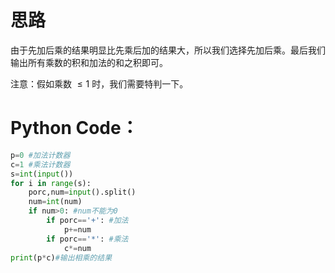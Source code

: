 # 思路
由于先加后乘的结果明显比先乘后加的结果大，所以我们选择先加后乘。最后我们输出所有乘数的积和加法的和之积即可。

注意：假如乘数 $\le 1$ 时，我们需要特判一下。
# Python  Code：
```python
p=0 #加法计数器
c=1 #乘法计数器
s=int(input())
for i in range(s):
    porc,num=input().split()
    num=int(num)
    if num>0: #num不能为0
        if porc=='+': #加法
            p+=num
        if porc=='*': #乘法
            c*=num
print(p*c)#输出相乘的结果

```
